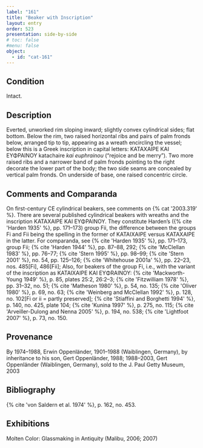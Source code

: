 ```yaml
---
label: "161"
title: "Beaker with Inscription"
layout: entry
order: 523
presentation: side-by-side
# toc: false
#menu: false 
object:
  - id: "cat-161"
---
```


## Condition

Intact.

## Description

Everted, unworked rim sloping inward; slightly convex cylindrical sides; flat bottom. Below the rim, two raised horizontal ribs and pairs of palm fronds below, arranged tip to tip, appearing as a wreath encircling the vessel; below this is a Greek inscription in capital letters: ΚΑΤΑΧΑΙΡΕ ΚΑΙ ΕΥΦΡΑΙΝΟΥ katachaire *kai euphrainou* (“rejoice and be merry”). Two more raised ribs and a narrower band of palm fronds pointing to the right decorate the lower part of the body; the two side seams are concealed by vertical palm fronds. On underside of base, one raised concentric circle.

## Comments and Comparanda

On first-century CE cylindrical beakers, see comments on {% cat '2003.319' %}. There are several published cylindrical beakers with wreaths and the inscription ΚΑΤΑΧΑΙΡΕ ΚΑΙ ΕΥΦΡΑΙΝΟΥ. They constitute Harden’s ({% cite 'Harden 1935' %}, pp. 171–173) group Fii, the difference between the groups Fi and Fii being the spelling in the former of ΚΑΤΑΙΧΑΙΡΕ versus ΚΑΤΑΧΑΙΡΕ in the latter. For comparanda, see {% cite 'Harden 1935' %}, pp. 171–173, group Fii; {% cite 'Harden 1944' %}, pp. 87–88, 292; {% cite 'McClellan 1983' %}, pp. 76–77; {% cite 'Stern 1995' %}, pp. 98–99; {% cite 'Stern 2001' %}, no. 54, pp. 125–126; {% cite 'Whitehouse 2001a' %}, pp. 22–23, nos. 485[Fi], 486[Fii]; Also, for beakers of the group Fi, i.e., with the variant of the inscription as KATAIXAIΡE KAI EYΦRAINOY: {% cite 'Mackworth-Young 1949' %}, p. 85, plates 25:2, 26:2–3; {% cite 'Fitzwilliam 1978' %}, pp. 31–32, no. 51; {% cite 'Matheson 1980' %}, p. 54, no. 135; {% cite 'Oliver 1980' %}, p. 69, no. 63; {% cite 'Weinberg and McClellan 1992' %}, p. 128, no. 102[Fi or ii = partly preserved]; {% cite 'Stiaffini and Borghetti 1994' %}, p. 140, no. 425, plate 104; {% cite 'Kunina 1997' %}, p. 275, no. 115; {% cite 'Arveiller-Dulong and Nenna 2005' %}, p. 194, no. 538; {% cite 'Lightfoot 2007' %}, p. 73, no. 150.

## Provenance

By 1974–1988, Erwin Oppenländer, 1901–1988 (Waiblingen, Germany), by inheritance to his son, Gert Oppenländer, 1988; 1988–2003, Gert Oppenländer (Waiblingen, Germany), sold to the J. Paul Getty Museum, 2003

## Bibliography

{% cite 'von Saldern et al. 1974' %}, p. 162, no. 453.

## Exhibitions

Molten Color: Glassmaking in Antiquity (Malibu, 2006; 2007)
